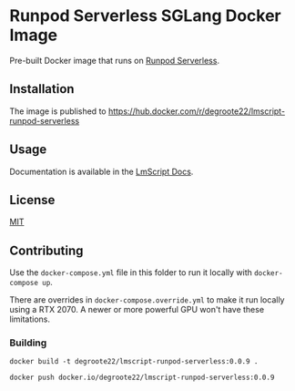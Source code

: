 # Runpod Serverless SGLang Docker Image

Pre-built Docker image that runs on
[Runpod Serverless](https://www.runpod.io/serverless-gpu).

## Installation

The image is published to
https://hub.docker.com/r/degroote22/lmscript-runpod-serverless

## Usage

Documentation is available in the [LmScript Docs](/docs/docker/runpod-serverless-sglang).

## License

[MIT](https://choosealicense.com/licenses/mit/)

## Contributing

Use the `docker-compose.yml` file in this folder to run it locally with
`docker-compose up`.

There are overrides in `docker-compose.override.yml` to make it run locally
using a RTX 2070. A newer or more powerful GPU won't have these limitations.

### Building

```
docker build -t degroote22/lmscript-runpod-serverless:0.0.9 .

docker push docker.io/degroote22/lmscript-runpod-serverless:0.0.9
```
